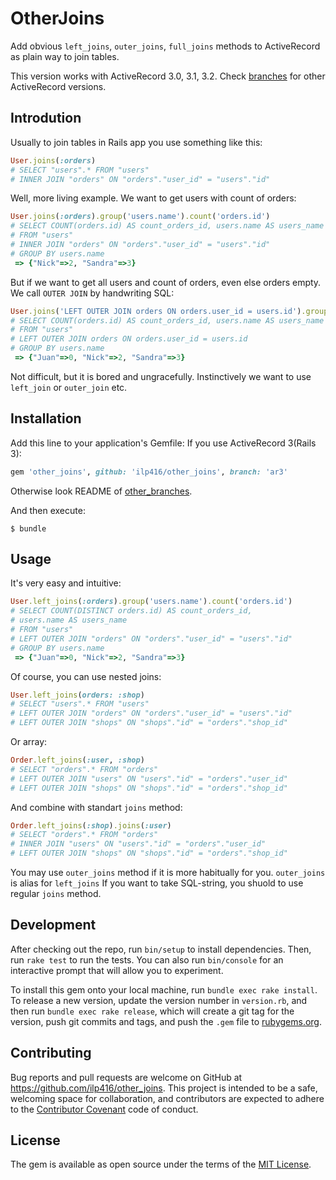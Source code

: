 # OtherJoins

Add obvious `left_joins`, `outer_joins`, `full_joins` methods to ActiveRecord as plain way to join tables.

This version works with ActiveRecord 3.0, 3.1, 3.2. Check [branches](https://github.com/ilp416/other_joins/branches) for other ActiveRecord versions.


## Introdution
Usually to join tables in Rails app you use something like this:
```ruby
User.joins(:orders)
# SELECT "users".* FROM "users"
# INNER JOIN "orders" ON "orders"."user_id" = "users"."id"
```
Well, more living example. We want to get users with count of orders:
```ruby
User.joins(:orders).group('users.name').count('orders.id')
# SELECT COUNT(orders.id) AS count_orders_id, users.name AS users_name
# FROM "users"
# INNER JOIN "orders" ON "orders"."user_id" = "users"."id"
# GROUP BY users.name
 => {"Nick"=>2, "Sandra"=>3}
```
But if we want to get all users and count of orders, even else orders empty. We call `OUTER JOIN` by handwriting SQL: 
```ruby
User.joins('LEFT OUTER JOIN orders ON orders.user_id = users.id').group('users.name').count('orders.id')
# SELECT COUNT(orders.id) AS count_orders_id, users.name AS users_name
# FROM "users"
# LEFT OUTER JOIN orders ON orders.user_id = users.id
# GROUP BY users.name
 => {"Juan"=>0, "Nick"=>2, "Sandra"=>3}
 ```
Not difficult, but it is bored and ungracefully. Instinctively we want to use `left_join` or `outer_join` etc.


## Installation

Add this line to your application's Gemfile:
If you use ActiveRecord 3(Rails 3):
```ruby
gem 'other_joins', github: 'ilp416/other_joins', branch: 'ar3'
```
Otherwise look README of [other_branches](https://github.com/ilp416/other_joins/branches).

And then execute:

    $ bundle

## Usage

It's very easy and intuitive:
```ruby
User.left_joins(:orders).group('users.name').count('orders.id')
# SELECT COUNT(DISTINCT orders.id) AS count_orders_id,
# users.name AS users_name
# FROM "users"
# LEFT OUTER JOIN "orders" ON "orders"."user_id" = "users"."id"
# GROUP BY users.name
 => {"Juan"=>0, "Nick"=>2, "Sandra"=>3}
```
Of course, you can use nested joins:
```ruby
User.left_joins(orders: :shop)
# SELECT "users".* FROM "users"
# LEFT OUTER JOIN "orders" ON "orders"."user_id" = "users"."id"
# LEFT OUTER JOIN "shops" ON "shops"."id" = "orders"."shop_id"
```
Or array:
```ruby
Order.left_joins(:user, :shop)
# SELECT "orders".* FROM "orders"
# LEFT OUTER JOIN "users" ON "users"."id" = "orders"."user_id"
# LEFT OUTER JOIN "shops" ON "shops"."id" = "orders"."shop_id"
```
And combine with standart `joins` method:
```ruby
Order.left_joins(:shop).joins(:user)
# SELECT "orders".* FROM "orders"
# INNER JOIN "users" ON "users"."id" = "orders"."user_id"
# LEFT OUTER JOIN "shops" ON "shops"."id" = "orders"."shop_id"
```
You may use `outer_joins` method if it is more habitually for you. `outer_joins` is alias for `left_joins`
If you want to take SQL-string, you shuold to use regular `joins` method.

## Development

After checking out the repo, run `bin/setup` to install dependencies. Then, run `rake test` to run the tests. You can also run `bin/console` for an interactive prompt that will allow you to experiment.

To install this gem onto your local machine, run `bundle exec rake install`. To release a new version, update the version number in `version.rb`, and then run `bundle exec rake release`, which will create a git tag for the version, push git commits and tags, and push the `.gem` file to [rubygems.org](https://rubygems.org).

## Contributing

Bug reports and pull requests are welcome on GitHub at https://github.com/ilp416/other_joins. This project is intended to be a safe, welcoming space for collaboration, and contributors are expected to adhere to the [Contributor Covenant](contributor-covenant.org) code of conduct.


## License

The gem is available as open source under the terms of the [MIT License](http://opensource.org/licenses/MIT).

